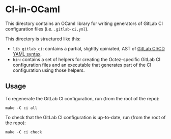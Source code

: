 # CI-in-OCaml

This directory contains an OCaml library for writing generators of
GitLab CI configuration files (i.e. `.gitlab-ci.yml`).

This directory is structured like this:

 - `lib_gitlab_ci`: contains a partial, slightly opiniated, AST of
   [GitLab CI/CD YAML syntax](https://docs.gitlab.com/ee/ci/yaml/).
 - `bin`: contains a set of helpers for creating the Octez-specific
   GitLab CI configuration files and an executable that generates part
   of the CI configuration using those helpers.

## Usage

To regenerate the GitLab CI configuration, run (from the root of the repo):

    make -C ci all

To check that the GitLab CI configuration is up-to-date, run (from the root of the repo):

    make -C ci check
